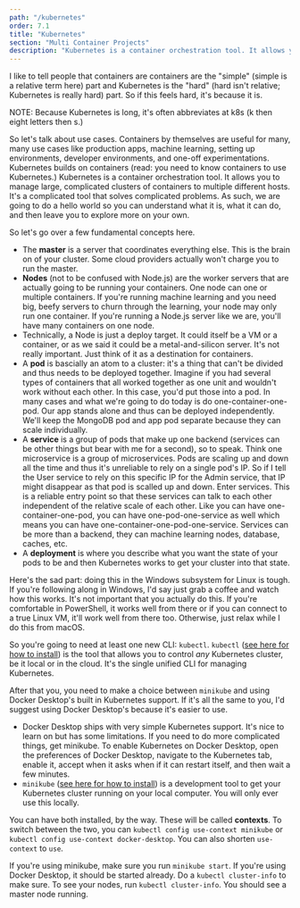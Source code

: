 ```yaml
---
path: "/kubernetes"
order: 7.1
title: "Kubernetes"
section: "Multi Container Projects"
description: "Kubernetes is a container orchestration tool. It allows you to manage large, complicated clusters of containers to multiple different hosts. Brian goes over what Kubernetes is and the definitions of the various Kubernetes terms."
---
```


I like to tell people that containers are containers are the "simple" (simple is a relative term here) part and Kubernetes is the "hard" (hard isn't relative; Kubernetes is really hard) part. So if this feels hard, it's because it is.

NOTE: Because Kubernetes is long, it's often abbreviates at k8s (k then eight letters then s.)

So let's talk about use cases. Containers by themselves are useful for many, many use cases like production apps, machine learning, setting up environments, developer environments, and one-off experimentations. Kubernetes builds on containers (read: you need to know containers to use Kubernetes.) Kubernetes is a container orchestration tool. It allows you to manage large, complicated clusters of containers to multiple different hosts. It's a complicated tool that solves complicated problems. As such, we are going to do a hello world so you can understand what it is, what it can do, and then leave you to explore more on your own.

So let's go over a few fundamental concepts here.

- The **master** is a server that coordinates everything else. This is the brain on of your cluster. Some cloud providers actually won't charge you to run the master.
- **Nodes** (not to be confused with Node.js) are the worker servers that are actually going to be running your containers. One node can one or multiple containers. If you're running machine learning and you need big, beefy servers to churn through the learning, your node may only run one container. If you're running a Node.js server like we are, you'll have many containers on one node.
- Technically, a Node is just a deploy target. It could itself be a VM or a container, or as we said it could be a metal-and-silicon server. It's not really important. Just think of it as a destination for containers.
- A **pod** is bascially an atom to a cluster: it's a thing that can't be divided and thus needs to be deployed together. Imagine if you had several types of containers that all worked together as one unit and wouldn't work without each other. In this case, you'd put those into a pod. In many cases and what we're going to do today is do one-container-one-pod. Our app stands alone and thus can be deployed independently. We'll keep the MongoDB pod and app pod separate because they can scale individually.
- A **service** is a group of pods that make up one backend (services can be other things but bear with me for a second), so to speak. Think one microservice is a group of microservices. Pods are scaling up and down all the time and thus it's unreliable to rely on a single pod's IP. So if I tell the User service to rely on this specific IP for the Admin service, that IP might disappear as that pod is scalled up and down. Enter services. This is a reliable entry point so that these services can talk to each other independent of the relative scale of each other. Like you can have one-container-one-pod, you can have one-pod-one-service as well which means you can have one-container-one-pod-one-service. Services can be more than a backend, they can machine learning nodes, database, caches, etc.
- A **deployment** is where you describe what you want the state of your pods to be and then Kubernetes works to get your cluster into that state.

Here's the sad part: doing this in the Windows subsystem for Linux is tough. If you're following along in Windows, I'd say just grab a coffee and watch how this works. It's not important that you actually do this. If you're comfortable in PowerShell, it works well from there or if you can connect to a true Linux VM, it'll work well from there too. Otherwise, just relax while I do this from macOS.

So you're going to need at least one new CLI: `kubectl`. `kubectl` ([see here for how to install][kubectl]) is the tool that allows you to control _any_ Kubernetes cluster, be it local or in the cloud. It's the single unified CLI for managing Kubernetes.

After that you, you need to make a choice between `minikube` and using Docker Desktop's built in Kubernetes support. If it's all the same to you, I'd suggest using Docker Desktop's because it's easier to use.

- Docker Desktop ships with very simple Kubernetes support. It's nice to learn on but has some limitations. If you need to do more complicated things, get minikube. To enable Kubernetes on Docker Desktop, open the preferences of Docker Desktop, navigate to the Kubernetes tab, enable it, accept when it asks when if it can restart itself, and then wait a few minutes.
- `minikube` ([see here for how to install][minikube]) is a development tool to get your Kubernetes cluster running on your local computer. You will only ever use this locally.

You can have both installed, by the way. These will be called **contexts**. To switch between the two, you can `kubectl config use-context minikube` or `kubectl config use-context docker-desktop`. You can also shorten `use-context` to `use`.

If you're using minikube, make sure you run `minikube start`. If you're using Docker Desktop, it should be started already. Do a `kubectl cluster-info` to make sure. To see your nodes, run `kubectl cluster-info`. You should see a master node running.

[kubectl]: https://kubernetes.io/docs/tasks/tools/install-kubectl/
[minikube]: https://kubernetes.io/docs/tasks/tools/install-minikube/

